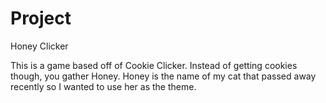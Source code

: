 # Project
Honey Clicker

This is a game based off of Cookie Clicker. Instead of getting cookies though, you gather Honey. Honey is the name of my cat that passed away recently so I wanted to use her as the theme.
